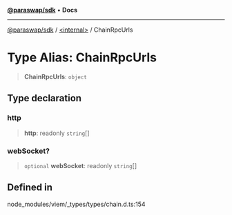 [**@paraswap/sdk**](../../README.md) • **Docs**

***

[@paraswap/sdk](../../globals.md) / [\<internal\>](../README.md) / ChainRpcUrls

# Type Alias: ChainRpcUrls

> **ChainRpcUrls**: `object`

## Type declaration

### http

> **http**: readonly `string`[]

### webSocket?

> `optional` **webSocket**: readonly `string`[]

## Defined in

node\_modules/viem/\_types/types/chain.d.ts:154
